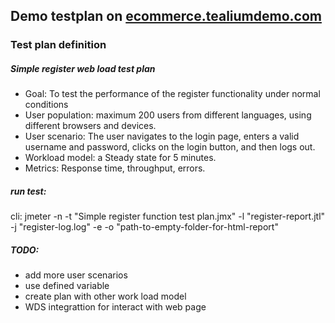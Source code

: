 ## Demo testplan on [ecommerce.tealiumdemo.com](https://ecommerce.tealiumdemo.com/)

### Test plan definition

##### Simple register web load test plan

- Goal: To test the performance of the register functionality under normal conditions
- User population: maximum 200 users from different languages, using different browsers and devices.
- User scenario: The user navigates to the login page, enters a valid username and password, clicks on the login button, and then logs out.
- Workload model: a Steady state for 5 minutes.
- Metrics: Response time, throughput, errors.

##### run test:
cli: jmeter -n -t "Simple register function test plan.jmx" -l "register-report.jtl" -j "register-log.log" -e -o "path-to-empty-folder-for-html-report"

##### TODO:
- add more user scenarios
- use defined variable
- create plan with other work load model
- WDS integrattion for interact with web page
